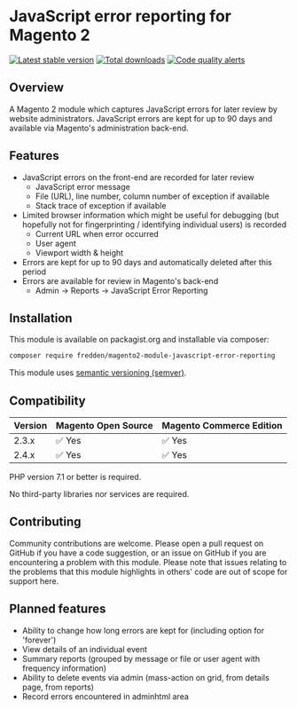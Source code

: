 # JavaScript error reporting for Magento 2

[![Latest stable version](https://img.shields.io/packagist/v/fredden/magento2-module-javascript-error-reporting?style=plastic)](https://packagist.org/packages/fredden/magento2-module-javascript-error-reporting)
[![Total downloads](https://img.shields.io/packagist/dt/fredden/magento2-module-javascript-error-reporting?style=plastic)](https://packagist.org/packages/fredden/magento2-module-javascript-error-reporting/stats)
[![Code quality alerts](https://img.shields.io/lgtm/alerts/g/fredden/magento2-module-javascript-error-reporting.svg?logo=lgtm&style=plastic)](https://lgtm.com/projects/g/fredden/magento2-module-javascript-error-reporting/alerts/)

## Overview
A Magento 2 module which captures JavaScript errors for later review by website administrators.
JavaScript errors are kept for up to 90 days and available via Magento's administration back-end.

## Features
* JavaScript errors on the front-end are recorded for later review
  - JavaScript error message
  - File (URL), line number, column number of exception if available
  - Stack trace of exception if available
* Limited browser information which might be useful for debugging (but hopefully not for fingerprinting / identifying individual users) is recorded
  - Current URL when error occurred
  - User agent
  - Viewport width & height
* Errors are kept for up to 90 days and automatically deleted after this period
* Errors are available for review in Magento's back-end
  - Admin -> Reports -> JavaScript Error Reporting

## Installation
This module is available on packagist.org and installable via composer:

```sh
composer require fredden/magento2-module-javascript-error-reporting
```

This module uses [semantic versioning (semver)](http://semver.org/).

## Compatibility
|Version|Magento Open Source|Magento Commerce Edition|
|-|-|-|
|2.3.x|:white_check_mark: Yes|:white_check_mark: Yes|
|2.4.x|:white_check_mark: Yes|:white_check_mark: Yes|

PHP version 7.1 or better is required.

No third-party libraries nor services are required.

## Contributing
Community contributions are welcome.
Please open a pull request on GitHub if you have a code suggestion,
or an issue on GitHub if you are encountering a problem with this module.
Please note that issues relating to the problems that this module highlights in others' code are out of scope for support here.

## Planned features
- Ability to change how long errors are kept for (including option for 'forever')
- View details of an individual event
- Summary reports (grouped by message or file or user agent with frequency information)
- Ability to delete events via admin (mass-action on grid, from details page, from reports)
- Record errors encountered in adminhtml area
